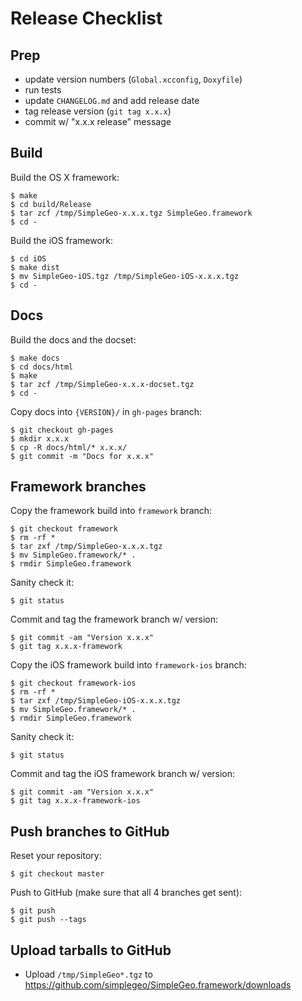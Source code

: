 # Release Checklist

## Prep

* update version numbers (`Global.xcconfig`, `Doxyfile`)
* run tests
* update `CHANGELOG.md` and add release date
* tag release version (`git tag x.x.x`)
* commit w/ "x.x.x release" message

## Build

Build the OS X framework:

    $ make
    $ cd build/Release
    $ tar zcf /tmp/SimpleGeo-x.x.x.tgz SimpleGeo.framework
    $ cd -

Build the iOS framework:

    $ cd iOS
    $ make dist
    $ mv SimpleGeo-iOS.tgz /tmp/SimpleGeo-iOS-x.x.x.tgz
    $ cd -

## Docs

Build the docs and the docset:

    $ make docs
    $ cd docs/html
    $ make
    $ tar zcf /tmp/SimpleGeo-x.x.x-docset.tgz
    $ cd -

Copy docs into `{VERSION}/` in `gh-pages` branch:

    $ git checkout gh-pages
    $ mkdir x.x.x
    $ cp -R docs/html/* x.x.x/
    $ git commit -m "Docs for x.x.x"

## Framework branches

Copy the framework build into `framework` branch:

    $ git checkout framework
    $ rm -rf *
    $ tar zxf /tmp/SimpleGeo-x.x.x.tgz
    $ mv SimpleGeo.framework/* .
    $ rmdir SimpleGeo.framework

Sanity check it:

    $ git status

Commit and tag the framework branch w/ version:

    $ git commit -am "Version x.x.x"
    $ git tag x.x.x-framework

Copy the iOS framework build into `framework-ios` branch:

    $ git checkout framework-ios
    $ rm -rf *
    $ tar zxf /tmp/SimpleGeo-iOS-x.x.x.tgz
    $ mv SimpleGeo.framework/* .
    $ rmdir SimpleGeo.framework

Sanity check it:

    $ git status

Commit and tag the iOS framework branch w/ version:

    $ git commit -am "Version x.x.x"
    $ git tag x.x.x-framework-ios

## Push branches to GitHub

Reset your repository:

    $ git checkout master

Push to GitHub (make sure that all 4 branches get sent):

    $ git push
    $ git push --tags

## Upload tarballs to GitHub

* Upload `/tmp/SimpleGeo*.tgz` to https://github.com/simplegeo/SimpleGeo.framework/downloads
